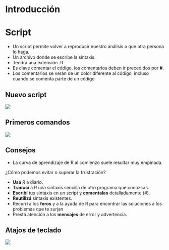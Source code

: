 # Introducción

# Script

- Un script permite volver a reproducir nuestro análisis o que otra persona lo haga.
- Un archivo donde se escribe la sintaxis.
- Tendrá una extensión .R 
- Es clave comentar el código, los comentarios deben ir precedidos por **#**.
- Los comentarios se verán de un color diferente al código, incluso cuando se comenta parte de un código


<!-- Es necesario siempre usar comillas para indicar nombres de archivos como en este caso. Tanto las comillas dobles (") como las simples (') sirven. -->


## Nuevo script

![](img/newscript.gif) 

## Primeros comandos

![](img/sendcode.gif)

## Consejos

- La curva de aprendizaje de R al comienzo suele resultar muy empinada. 

¿Cómo podemos evitar o superar la frustración?

- **Usá** R a diario.
- **Traducí** a R una sintaxis sencilla de otro programa que conozcas.
- **Escribí** tus sintaxis en un script y **comentalas** detalladamente (#).
- **Reutilizá** sintaxis existentes.
- Recurrí a los **foros** y a la ayuda de R para encontrar las soluciones a los problemas que te surjan
- Prestá atención a los **mensajes** de error y advertencia.


## Atajos de teclado

![](img/teclas.png)
